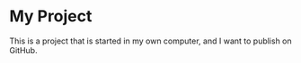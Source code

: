 # My Project

This is a project that is started in my own computer, and I want to publish on GitHub.